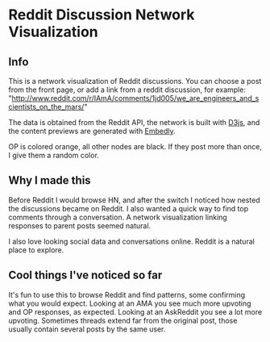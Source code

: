 # Reddit Discussion Network Visualization
## Info
This is a network visualization of Reddit discussions.  You can choose a post
from the front page, or add a link from a reddit discussion, for example:
"http://www.reddit.com/r/IAmA/comments/1jd005/we_are_engineers_and_scientists_on_the_mars/"

The data is obtained from the Reddit API, the network is built with
[D3js](http://d3js.org/), and
the content previews are generated with
[Embedly](https://github.com/embedly/embedly-jquery).

OP is colored orange, all other nodes are black. If they post more than once, I
give them a random color.

## Why I made this
Before Reddit I would browse HN, and after the switch I noticed how nested the
discussions became on Reddit.  I also wanted a quick way to find top comments
through a conversation.  A network visualization linking responses to parent
posts seemed natural.

I also love looking social data and conversations online. Reddit is a natural
place to explore.

## Cool things I've noticed so far
It's fun to use this to browse Reddit and find patterns, some confirming what
you would expect.  Looking at an AMA you see much more upvoting and OP responses, as expected.
Looking at an AskReddit you see a lot more upvoting.  Sometimes threads extend
far from the original post, those usually contain several posts by the same
user.

